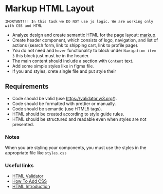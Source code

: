 # Markup HTML Layout

`IMORTANT!!! In this task we DO NOT use js logic. We are working only with CSS and HTML`

- Analyze design and create semantic HTML for the page layout: [markup](public/markup-html-layout.fig).
- Create header component, which consists of logo, navigation, and list of actions (search form, link to shipping cart, link to profile page).
- You do not need and `hover` functionality to block under `Navigation item 3` this block just must be in the header.
- The main content should include a section with `Content` text.
- Add some simple styles like in figma file.
- If you and styles, crete single file and put style their

## Requirements

- Code should be valid (use https://validator.w3.org/).
- Code should be formatted with prettier or manually.
- Code should be semantic (use HTML5 tags).
- HTML should be created according to style guide rules.
- HTML should be structured and readable even when styles are not presented.

### Notes

When you are styling your components, you must use the styles in the appropriate file like `styles.css`

### Useful links

- [HTML Validator](https://validator.w3.org/)
- [How To Add CSS](https://www.w3schools.com/css/css_howto.asp)
- [HTML Introduction](https://www.w3schools.com/html/html_intro.asp)
